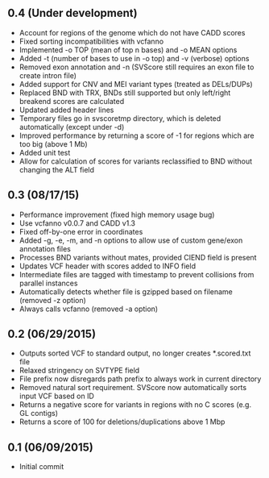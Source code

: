 ## 0.4 (Under development)
 * Account for regions of the genome which do not have CADD scores
 * Fixed sorting incompatibilities with vcfanno
 * Implemented -o TOP (mean of top n bases) and -o MEAN options
 * Added -t (number of bases to use in -o top) and -v (verbose) options
 * Removed exon annotation and -n (SVScore still requires an exon file to create intron file)
 * Added support for CNV and MEI variant types (treated as DELs/DUPs)
 * Replaced BND with TRX, BNDs still supported but only left/right breakend scores are calculated
 * Updated added header lines
 * Temporary files go in svscoretmp directory, which is deleted automatically (except under -d)
 * Improved performance by returning a score of -1 for regions which are too big (above 1 Mb)
 * Added unit test
 * Allow for calculation of scores for variants reclassified to BND without changing the ALT field

## 0.3 (08/17/15)
 * Performance improvement (fixed high memory usage bug)
 * Use vcfanno v0.0.7 and CADD v1.3
 * Fixed off-by-one error in coordinates
 * Added -g, -e, -m, and -n options to allow use of custom gene/exon annotation files
 * Processes BND variants without mates, provided CIEND field is present
 * Updates VCF header with scores added to INFO field
 * Intermediate files are tagged with timestamp to prevent collisions from parallel instances
 * Automatically detects whether file is gzipped based on filename (removed -z option)
 * Always calls vcfanno (removed -a option)

## 0.2 (06/29/2015)
 * Outputs sorted VCF to standard output, no longer creates *.scored.txt file
 * Relaxed stringency on SVTYPE field
 * File prefix now disregards path prefix to always work in current directory
 * Removed natural sort requirement. SVScore now automatically sorts input VCF based on ID
 * Returns a negative score for variants in regions with no C scores (e.g. GL contigs)
 * Returns a score of 100 for deletions/duplications above 1 Mbp

## 0.1 (06/09/2015)
 * Initial commit
